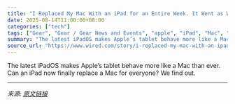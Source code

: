 ```yaml
---
title: "I Replaced My Mac With an iPad for an Entire Week. It Went as Well as You’d Expect"
date: 2025-08-14T11:00:00+08:00
categories: ["tech"]
tags: ["Gear", "Gear / Gear News and Events", "apple", "iPad", "Mac", "tablets", "ios", "PCs", "Trading Places"]
summary: "The latest iPadOS makes Apple’s tablet behave more like a Mac than ever. Can an iPad now finally replace a Mac for everyone? We find out."
source_url: "https://www.wired.com/story/i-replaced-my-mac-with-an-ipad-for-an-entire-week-it-went-as-well-as-youd-expect/"
---
```


The latest iPadOS makes Apple’s tablet behave more like a Mac than ever. Can an iPad now finally replace a Mac for everyone? We find out.

---

*来源: [原文链接](https://www.wired.com/story/i-replaced-my-mac-with-an-ipad-for-an-entire-week-it-went-as-well-as-youd-expect/)*
